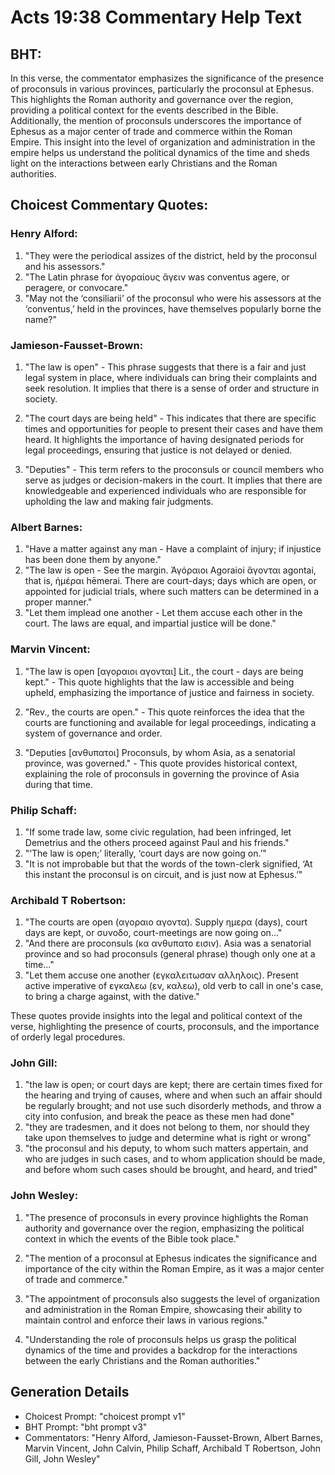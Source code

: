 # Acts 19:38 Commentary Help Text

## BHT:
In this verse, the commentator emphasizes the significance of the presence of proconsuls in various provinces, particularly the proconsul at Ephesus. This highlights the Roman authority and governance over the region, providing a political context for the events described in the Bible. Additionally, the mention of proconsuls underscores the importance of Ephesus as a major center of trade and commerce within the Roman Empire. This insight into the level of organization and administration in the empire helps us understand the political dynamics of the time and sheds light on the interactions between early Christians and the Roman authorities.

## Choicest Commentary Quotes:
### Henry Alford:
1. "They were the periodical assizes of the district, held by the proconsul and his assessors."
2. "The Latin phrase for ἀγοραίους ἄγειν was conventus agere, or peragere, or convocare."
3. "May not the ‘consiliarii’ of the proconsul who were his assessors at the ‘conventus,’ held in the provinces, have themselves popularly borne the name?"

### Jamieson-Fausset-Brown:
1. "The law is open" - This phrase suggests that there is a fair and just legal system in place, where individuals can bring their complaints and seek resolution. It implies that there is a sense of order and structure in society. 

2. "The court days are being held" - This indicates that there are specific times and opportunities for people to present their cases and have them heard. It highlights the importance of having designated periods for legal proceedings, ensuring that justice is not delayed or denied. 

3. "Deputies" - This term refers to the proconsuls or council members who serve as judges or decision-makers in the court. It implies that there are knowledgeable and experienced individuals who are responsible for upholding the law and making fair judgments.

### Albert Barnes:
1. "Have a matter against any man - Have a complaint of injury; if injustice has been done them by anyone."
2. "The law is open - See the margin. Ἀγόραιοι Agoraioi ἄγονται agontai, that is, ἡμέραι hēmerai. There are court-days; days which are open, or appointed for judicial trials, where such matters can be determined in a proper manner."
3. "Let them implead one another - Let them accuse each other in the court. The laws are equal, and impartial justice will be done."

### Marvin Vincent:
1. "The law is open [αγοραιοι αγονται] Lit., the court - days are being kept." - This quote highlights that the law is accessible and being upheld, emphasizing the importance of justice and fairness in society.

2. "Rev., the courts are open." - This quote reinforces the idea that the courts are functioning and available for legal proceedings, indicating a system of governance and order.

3. "Deputies [ανθυπατοι] Proconsuls, by whom Asia, as a senatorial province, was governed." - This quote provides historical context, explaining the role of proconsuls in governing the province of Asia during that time.

### Philip Schaff:
1. "If some trade law, some civic regulation, had been infringed, let Demetrius and the others proceed against Paul and his friends."
2. "‘The law is open;’ literally, ‘court days are now going on.’"
3. "It is not improbable but that the words of the town-clerk signified, ‘At this instant the proconsul is on circuit, and is just now at Ephesus.’"

### Archibald T Robertson:
1. "The courts are open (αγοραιο αγοντα). Supply ημερα (days), court days are kept, or συνοδο, court-meetings are now going on..." 
2. "And there are proconsuls (κα ανθυπατο εισιν). Asia was a senatorial province and so had proconsuls (general phrase) though only one at a time..."
3. "Let them accuse one another (εγκαλειτωσαν αλληλοις). Present active imperative of εγκαλεω (εν, καλεω), old verb to call in one's case, to bring a charge against, with the dative."

These quotes provide insights into the legal and political context of the verse, highlighting the presence of courts, proconsuls, and the importance of orderly legal procedures.

### John Gill:
1. "the law is open; or court days are kept; there are certain times fixed for the hearing and trying of causes, where and when such an affair should be regularly brought; and not use such disorderly methods, and throw a city into confusion, and break the peace as these men had done"
2. "they are tradesmen, and it does not belong to them, nor should they take upon themselves to judge and determine what is right or wrong"
3. "the proconsul and his deputy, to whom such matters appertain, and who are judges in such cases, and to whom application should be made, and before whom such cases should be brought, and heard, and tried"

### John Wesley:
1. "The presence of proconsuls in every province highlights the Roman authority and governance over the region, emphasizing the political context in which the events of the Bible took place."

2. "The mention of a proconsul at Ephesus indicates the significance and importance of the city within the Roman Empire, as it was a major center of trade and commerce."

3. "The appointment of proconsuls also suggests the level of organization and administration in the Roman Empire, showcasing their ability to maintain control and enforce their laws in various regions."

4. "Understanding the role of proconsuls helps us grasp the political dynamics of the time and provides a backdrop for the interactions between the early Christians and the Roman authorities."


## Generation Details
- Choicest Prompt: "choicest prompt v1"
- BHT Prompt: "bht prompt v3"
- Commentators: "Henry Alford, Jamieson-Fausset-Brown, Albert Barnes, Marvin Vincent, John Calvin, Philip Schaff, Archibald T Robertson, John Gill, John Wesley"
